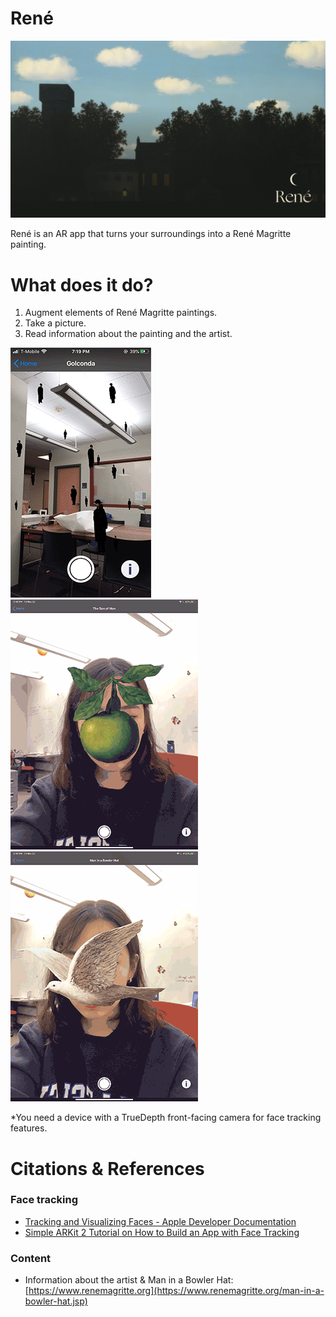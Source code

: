 # René

![Rene Thumbnail](./Images/thumbnail.png)

René is an AR app that turns your surroundings into a René Magritte painting.

# What does it do?
1. Augment elements of René Magritte paintings.
2. Take a picture.
3. Read information about the painting and the artist.

![Golconda](./Images/Golconda.gif) ![Son of man](./Images/sonofman.gif) ![Man in a bowler had](./Images/bowler.gif)

 *You need a device with a TrueDepth front-facing camera for face tracking features.

# Citations & References
### Face tracking
* [Tracking and Visualizing Faces - Apple Developer Documentation](https://developer.apple.com/documentation/arkit/tracking_and_visualizing_faces)
* [Simple ARKit 2 Tutorial on How to Build an App with Face Tracking](https://rubygarage.org/blog/arkit-2-tutorial)

### Content
* Information about the artist & Man in a Bowler Hat: [https://www.renemagritte.org](https://www.renemagritte.org/man-in-a-bowler-hat.jsp)
